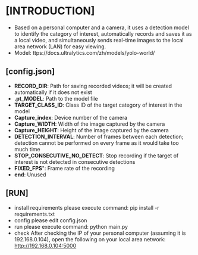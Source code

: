 # [INTRODUCTION]
- Based on a personal computer and a camera, it uses a detection model to identify the category of interest, automatically records and saves it as a local video, and simultaneously sends real-time images to the local area network (LAN) for easy viewing.
- Model: ttps://docs.ultralytics.com/zh/models/yolo-world/

## [config.json]
- **RECORD_DIR**: Path for saving recorded videos; it will be created automatically if it does not exist
- **.pt_MODEL**:  Path to the model file
- **TARGET_CLASS_ID**: Class ID of the target category of interest in the model
- **Capture_index**: Device number of the camera
- **Capture_WIDTH**: Width of the image captured by the camera
- **Capture_HEIGHT**: Height of the image captured by the camera
- **DETECTION_INTERVAL**: Number of frames between each detection; detection cannot be performed on every frame as it would take too much time
- **STOP_CONSECUTIVE_NO_DETECT**: Stop recording if the target of interest is not detected in consecutive detections
- **FIXED_FPS**": Frame rate of the recording
- **end**: Unused

## [RUN]
- install requirements
	please execute command: pip install -r requirements.txt
- config
	please edit config.json
- run
	please execute command: python main.py
- check
	After checking the IP of your personal computer (assuming it is 192.168.0.104), open the following on your local area network: http://192.168.0.104:5000